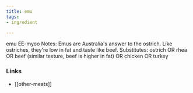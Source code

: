 ```yaml
---
title: emu
tags:
- ingredient

---
```

emu EE-myoo Notes: Emus are Australia's answer to the ostrich. Like ostriches, they're low in fat and taste like beef. Substitutes: ostrich OR rhea OR beef (similar texture, beef is higher in fat) OR chicken OR turkey

### Links

* [[other-meats]]

